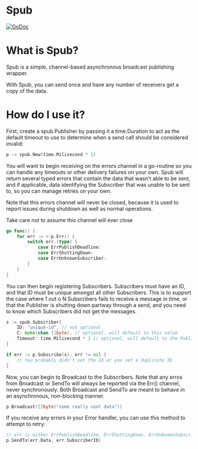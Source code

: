 # Spub
[![GoDoc](http://img.shields.io/badge/go-documentation-blue.svg?style=flat-square)](http://godoc.org/github.com/StabbyCutyou/spub)

# What is Spub?
Spub is a simple, channel-based asynchronous broadcast publishing wrapper.

With Spub, you can send once and have any number of receivers get a copy of the data.

# How do I use it?

First, create a spub.Publisher by passing it a time.Duration to act as the default timeout to use to determine when a send call should be considered invalid:

```go
p := spub.New(time.Milisecond * 1)
```

You will want to begin receiving on the errors channel in a go-routine so you can handle any timeouts or other delivery failures on your own. Spub will return several typed errors that contain the data that wasn't able to be sent, and if applicable, data identifying the Subscriber that was unable to be sent to, so you can manage retries on your own.

Note that this errors channel will never be closed, because it is used to report issues during shutdown as well as normal operations.

Take care not to assume this channel will ever close

```go
go func() {
    for err := <-p.Err() {
        switch err.(type) {
            case ErrPublishDeadline:
            case ErrShuttingDown:
            case ErrUnknownSubscriber:
        }
    }
}
```

You can then begin registering Subscribers. Subscribers must have an ID, and that ID must be unique amongst all other Subscribers. This is to support the case where 1 out o N Subscribers fails to receive a message in time, or that the Publisher is shutting down partway through a send, and you need to know which Subscribers did not get the messages.

```go
s := spub.Subscriber{
    ID: "unique-id", // not optional
    C: make(chan []byte), // optional, will default to this value
    Timeout: time.Milisecond * 1 // optional, will default to the Publisher timeout you specified
}

if err := p.Subscribe(s); err != nil {
    // You probably didn't set the ID or you set a duplicate ID
}
```

Now, you can begin to Broadcast to the Subscribers. Note that any erros from Broadcast or SendTo will always be reported via the Err() channel, never synchronously. Both Broadcast and SendTo are meant to behave in an asynchronous, non-blocking manner.

```go
p.Broadcast([]byte("some really cool data"))
```

If you receive any errors in your Error handler, you can use this method to attempt to retry:

```go
// err is either ErrPublishDeadline, ErrShuttingDown, ErrUnknownSubscriber
p.SendTo(err.Data, err.SubscriberID)
```